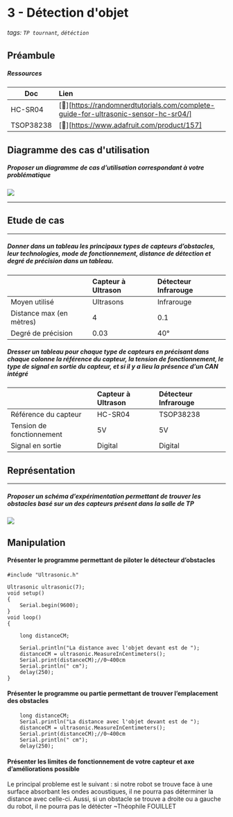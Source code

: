 # 3 - Détection d'objet
###### tags: `TP tournant`, `détéction`
## Préambule
##### Ressources
| Doc          | Lien               |
| ----------------- |:----------------------- |
| HC-SR04 | [:link:][https://randomnerdtutorials.com/complete-guide-for-ultrasonic-sensor-hc-sr04/] |
| TSOP38238 | [:link:][https://www.adafruit.com/product/157] |
## Diagramme des cas d'utilisation 

##### Proposer un diagramme de cas d’utilisation correspondant à votre problématique
![](https://i.imgur.com/YZt5mNU.png)

--- 
## Etude de cas
---
##### Donner dans un tableau les principaux types de capteurs d’obstacles, leur technologies, mode de fonctionnement, distance de détection et degré de précision dans un tableau. 

||Capteur à Ultrason|Détecteur Infrarouge
| --|:-------  |:-
|Moyen utilisé|Ultrasons|Infrarouge 
|Distance max (en mètres)|4|0.1
|Degré de précision|0.03|40°

##### Dresser un tableau pour chaque type de capteurs en précisant dans chaque colonne la référence du capteur, la tension de fonctionnement, le type de signal en sortie du capteur, et si il y a lieu la présence d’un CAN intégré
||Capteur à Ultrason|Détecteur Infrarouge
| --|:-------  |:-
|Référence du capteur|HC-SR04|TSOP38238 
|Tension de fonctionnement|5V | 5V
|Signal en sortie|Digital|Digital



## Représentation
---

##### Proposer un schéma d’expérimentation permettant de trouver les obstacles basé sur un des capteurs présent dans la salle de TP
![](https://i.imgur.com/F8m2Hcm.png)

#### 


## Manipulation 
#### Présenter le programme permettant de piloter le détecteur d’obstacles
```cpp=1
#include "Ultrasonic.h"
 
Ultrasonic ultrasonic(7);
void setup()
{
    Serial.begin(9600);
}
void loop()
{
    
    long distanceCM;
 
    Serial.println("La distance avec l'objet devant est de ");
    distanceCM = ultrasonic.MeasureInCentimeters(); 
    Serial.print(distanceCM);//0~400cm
    Serial.println(" cm");
    delay(250);
}
```
#### Présenter le programme ou partie permettant de trouver l’emplacement des obstacles
```cpp=1  
    long distanceCM;
    Serial.println("La distance avec l'objet devant est de ");
    distanceCM = ultrasonic.MeasureInCentimeters(); 
    Serial.print(distanceCM);//0~400cm
    Serial.println(" cm");
    delay(250);
```
#### Présenter les limites de fonctionnement de votre capteur et axe d’améliorations possible

Le principal probleme est le suivant : si notre robot se trouve face à une surface absorbant les ondes acoustiques, il ne pourra pas déterminer la distance avec celle-ci.
Aussi, si un obstacle se trouve a droite ou a gauche du robot, il ne pourra pas le détécter
~Théophile FOUILLET
